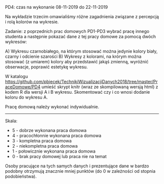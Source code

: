 PD4: czas na wykonanie 08-11-2019 do 22-11-2019

Na wykładzie trzecim omawialiśmy różne zagadnienia związane z percepcją i rolą kolorów na wykresie.

Zadanie: z poprzednich prac domowych PD1-PD3 wybrać pracę innego studenta a następnie pokazać dane z tej pracy domowe za pomocą dwóch wykresów:

A) Wykresu czarnobiałego, na którym stosować można jedynie kolory biały, czarny i odcienie szarości
B) Wykresy z kolorami, na krórym można stosować (z umiarem) kolory aby przedstawić jakąś zmienną, wyróżnić obserwacje, poprawić estetykę wykresu.

W katalogu https://github.com/pbiecek/TechnikiWizualizacjiDanych2018/tree/master/PraceDomowe/PD4 umieść skrypt knitr (wraz ze skompilowaną wersją html) z kodem R dla wersji A i B wykresu.
Skomentować czy i co wnosi dodanie koloru do wykresu A.

Pracę domową należy wykonać indywidualnie.

-------

Skala:

* 5 - dobrze wykonana praca domowa
* 4 - pracochłonnie wykonana praca domowa
* 3 - kompletna praca domowa
* 2 - niekompletna praca domowa
* 1 - połowicznie wykonana praca domowa
* 0 - brak pracy domowej lub praca nie na temat

Osoby pracujące na tych samych danych i prezentujące dane w bardzo podobny otrzymują znacznie mniej punktów (do 0 w zależności od stopnia podobieństwa).
